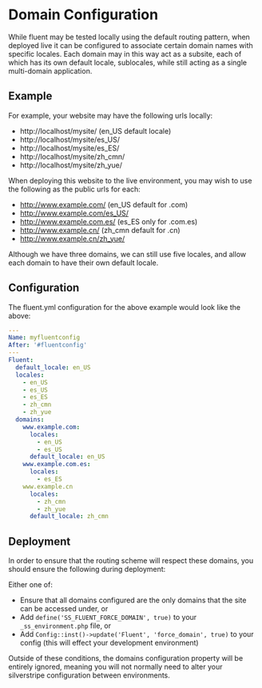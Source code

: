 # Domain Configuration

While fluent may be tested locally using the default routing pattern, when deployed live it can be configured to
associate certain domain names with specific locales. Each domain may in this way act as a subsite, each of which
has its own default locale, sublocales, while still acting as a single multi-domain application.

## Example

For example, your website may have the following urls locally:

 * http://localhost/mysite/ (en_US default locale)
 * http://localhost/mysite/es_US/
 * http://localhost/mysite/es_ES/
 * http://localhost/mysite/zh_cmn/
 * http://localhost/mysite/zh_yue/

When deploying this website to the live environment, you may wish to use the following as the public urls for each:

 * http://www.example.com/ (en_US default for .com)
 * http://www.example.com/es_US/
 * http://www.example.com.es/ (es_ES only for .com.es)
 * http://www.example.cn/ (zh_cmn default for .cn)
 * http://www.example.cn/zh_yue/

Although we have three domains, we can still use five locales, and allow each domain to have their own default locale.

## Configuration

The fluent.yml configuration for the above example would look like the above:

```yaml
---
Name: myfluentconfig
After: '#fluentconfig'
---
Fluent:
  default_locale: en_US
  locales:
    - en_US
    - es_US
    - es_ES
    - zh_cmn
    - zh_yue
  domains:
    www.example.com:
      locales:
        - en_US
        - es_US
      default_locale: en_US
    www.example.com.es:
      locales:
        - es_ES
    www.example.cn
      locales:
        - zh_cmn
        - zh_yue
      default_locale: zh_cmn
```

## Deployment

In order to ensure that the routing scheme will respect these domains, you should ensure the following during deployment:

Either one of:

 * Ensure that all domains configured are the only domains that the site can be accessed under, or
 * Add `define('SS_FLUENT_FORCE_DOMAIN', true)` to your `_ss_environment.php` file, or
 * Add `Config::inst()->update('Fluent', 'force_domain', true)` to your config (this will effect your development environment)

Outside of these conditions, the domains configuration property will be entirely ignored, meaning you will not normally need to alter
your silverstripe configuration between environments.

